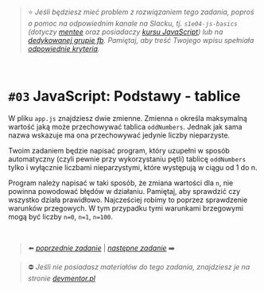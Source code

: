 > :star: *Jeśli będziesz mieć problem z rozwiązaniem tego zadania, poproś o pomoc na odpowiednim kanale na Slacku, tj. `s1e04-js-basics` (dotyczy [mentee](https://devmentor.pl/mentoring-javascript/) oraz posiadaczy [kursu JavaScript](https://devmentor.pl/p/javascript-for-beginners/)) lub na [dedykowanej grupie fb](https://www.facebook.com/groups/155234921740033). Pamiętaj, aby treść Twojego wpisu spełniała [odpowiednie kryteria](https://devmentor.pl/jak-prosic-o-pomoc/).*

&nbsp;

# `#03` JavaScript: Podstawy - tablice

W pliku `app.js` znajdziesz dwie zmienne. Zmienna `n` określa maksymalną wartość jaką może przechowywać tablica `oddNumbers`. Jednak jak sama nazwa wskazuje ma ona przechowywać jedynie liczby nieparzyste.

Twoim zadaniem będzie napisać program, który uzupełni w sposób automatyczny (czyli pewnie przy wykorzystaniu pętli) tablicę `oddNumbers` tylko i wyłącznie liczbami nieparzystymi, które występują w ciągu od 1 do n.

Program należy napisać w taki sposób, że zmiana wartości dla `n`, nie powinna powodować błędów w działaniu. Pamiętaj, aby sprawdzić czy wszystko działa prawidłowo. Najcześciej robimy to poprzez sprawdzenie warunków przegowych. W tym przypadku tymi warunkami brzegowymi mogą być liczby `n=0`, `n=1`, `n=100`.


&nbsp;

> :arrow_left: [*poprzednie zadanie*](./../02) | [*następne zadanie*](./../04) :arrow_right:

> :no_entry: *Jeśli nie posiadasz materiałów do tego zadania, znajdziesz je na stronie [devmentor.pl](https://devmentor.pl/p/js-basics/)*
